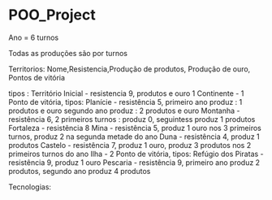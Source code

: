 # POO_Project

Ano = 6 turnos

Todas as produções são por turnos

Territorios:
  Nome,Resistencia,Produção de produtos, Produção de ouro, Pontos de vitória
	
  tipos : 
	Território Inicial - resistencia 9, produtos e ouro 1
	Continente - 1 Ponto de vitória, tipos:
		Planície - resistência 5, 
			primeiro ano produz : 1 produtos e ouro
			segundo ano produz : 2 produtos e ouro
		Montanha - resistência 6, 2 primeiros turnos : produz 0, seguintess produz 1 produtos
		Fortaleza - resistência 8
		Mina - resistência 5, produz 1 ouro nos 3 primeiros turnos, produz 2 na segunda metade do ano
		Duna - resistência 4, produz 1 produtos
		Castelo - resistência 7, produz 1 ouro, produz 3 produtos nos 2 primeiros turnos do ano
	Ilha -  2 Ponto de vitória, tipos:
		Refúgio dos Piratas - resistência 9, produz 1 ouro
		Pescaria - resistência 9, primeiro ano produz 2 produtos, segundo ano produz 4 produtos


Tecnologias:
